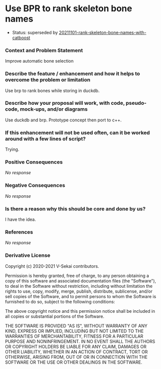 # Use BPR to rank skeleton bone names

- Status: superseded by [20211101-rank-skeleton-bone-names-with-catboost](20211101-rank-skeleton-bone-names-with-catboost.md)


### Context and Problem Statement

Improve automatic bone selection

### Describe the feature / enhancement and how it helps to overcome the problem or limitation

Use brp to rank bones while storing in duckdb.

### Describe how your proposal will work, with code, pseudo-code, mock-ups, and/or diagrams

Use duckdb and brp. Prototype concept then port to c++.

### If this enhancement will not be used often, can it be worked around with a few lines of script?

Trying.

### Positive Consequences

_No response_

### Negative Consequences

_No response_

### Is there a reason why this should be core and done by us?

I have the idea.

### References

_No response_

### Derivative License

Copyright (c) 2020-2021 V-Sekai contributors.

Permission is hereby granted, free of charge, to any person obtaining a copy
of this software and associated documentation files (the "Software"), to deal
in the Software without restriction, including without limitation the rights
to use, copy, modify, merge, publish, distribute, sublicense, and/or sell
copies of the Software, and to permit persons to whom the Software is
furnished to do so, subject to the following conditions:

The above copyright notice and this permission notice shall be included in all
copies or substantial portions of the Software.

THE SOFTWARE IS PROVIDED "AS IS", WITHOUT WARRANTY OF ANY KIND, EXPRESS OR
IMPLIED, INCLUDING BUT NOT LIMITED TO THE WARRANTIES OF MERCHANTABILITY,
FITNESS FOR A PARTICULAR PURPOSE AND NONINFRINGEMENT. IN NO EVENT SHALL THE
AUTHORS OR COPYRIGHT HOLDERS BE LIABLE FOR ANY CLAIM, DAMAGES OR OTHER
LIABILITY, WHETHER IN AN ACTION OF CONTRACT, TORT OR OTHERWISE, ARISING FROM,
OUT OF OR IN CONNECTION WITH THE SOFTWARE OR THE USE OR OTHER DEALINGS IN THE
SOFTWARE.
